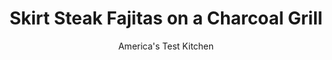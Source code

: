 ---
layout: ../../layouts/MarkdownPostLayout.astro
title: Skirt Steak Fajitas on a Charcoal Grill
author: America's Test Kitchen
pubDate: 2023-03-15
description: "The success of good fajitas is partly due to the rich beefy flavor of skirt steak, but it can be tough if not handled properly. High-heat grilling and a double marinade for the steak are what give our fajitas their bright, bold flavor."
image_url: https://res.cloudinary.com/hksqkdlah/image/upload/ar_1:1,c_fill,dpr_2.0,f_auto,fl_lossy.progressive.strip_profile,g_faces:auto,q_auto:low,w_344/5189_sfs-steakfajitas-new-317028
tags: ["Main Courses","Mexican","Beef","Grilling & Barbecue","Cookbook Collection"]
calories: 3918
protein: 48
carbohydrates: 91
fats: 
fiber: 7
ingredients: ["1/2 cup, fresh lime juice","1/4 cup, vegetable oil","3 cloves, garlic, minced","2 tablespoons, soy sauce","2 tablespoons, ground cumin, toasted (see above note)","2 teaspoons, light brown sugar","1 , jalapeno chile, seeded and chopped fine","1 tablespoon, minced fresh cilantro leaves","2 , skirt steaks, each about 3/4 pound","2 , large onions, cut into 1/2-inch slices","3 , bell peppers (large), 1 red and 2 green, tops and bottoms removed, then cut in half lengthwise and seeded","12 , (6-inch) flour tortillas"]
serves: 4
time: ""
instructions: ["Whisk lime juice, 2 tablespoons oil, garlic, soy sauce, cumin, brown sugar, and chile in bowl. Transfer 1/4 cup marinade to bowl, add cilantro, and set aside. Prick steaks with fork about 50 times on each side, then cut each steak in half crosswise. Place steaks in large zipper-lock plastic bag, pour in marinade without cilantro, seal bag, and refrigerate at least 30 minutes or up to 2 hours. Remove steaks from bag, pat dry with paper towels, and discard marinade in bag.","Light large chimney starter filled with charcoal briquettes (about 100 coals) and burn until coals are covered with fine gray ash. Pour coals into pile on one side of grill. Set cooking grate in place, cover, and let grill heat up 5 minutes. Scrape cooking grate clean.","Meanwhile, brush onions and peppers with remaining 2 tablespoons oil. Grill onions and peppers, turning occasionally, until charred and softened, 8 to 12 minutes (peppers will cook more quickly). Move vegetables to cool side of grill. Grill steak directly over coals until seared on both sides but still pink in center, 4 to 6 minutes per side. Transfer steak and vegetables to serving platter, pour cilantro marinade over, cover with foil, and let rest 5 minutes.","Meanwhile, toast tortillas over hot fire, about 10 seconds per side. Wrap in aluminum foil to keep warm. Slice steak as shown in photo and cut vegetables into finger-length pieces. Serve immediately with warm tortillas."]
nutrition: ["1065 mg Potassium","637 mg Phosphorus","313 mg Calcium","10 mg Iron","103 mg Magnesium","1652 mg Sodium","11 mg Zinc","47 g Fat","16 mg Niacin (B3)","26 g Monounsaturated","6 g Polyunsaturated","133 mg Vitamin C","109 mg Cholesterol","11 g Saturated","1 g Trans","7 g Fiber","147 µg Folic acid","93 µg Folate (food)","13 g Sugars","15 µg Vitamin K","347 g Water","91 g Carbs","342 µg Folate equivalent (total)","48 g Protein","6 mg Vitamin E","4 µg Vitamin B12","1 mg Vitamin B6","152 µg Vitamin A","979 kcal Energy","1 g Sugars, added","3918 calories"]
notes: "Toast the cumin in a dry skillet over medium heat until fragrant (about 1 minute), then remove the pan from the heat so the cumin wont scorch. Serve the fajitas as is or with salsa, shredded cheese, and/or sour cream."
---